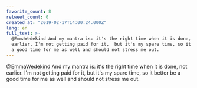 ```yaml
---
favorite_count: 8
retweet_count: 0
created_at: "2019-02-17T14:00:24.000Z"
lang: en
full_text: >-
  @EmmaWedekind And my mantra is: it's the right time when it is done, not
  earlier. I'm not getting paid for it,  but it's my spare time, so it better be
  a good time for me as well and should not stress me out.
---
```


[@EmmaWedekind](https://twitter.com/EmmaWedekind) And my mantra is: it's the
right time when it is done, not earlier. I'm not getting paid for it, but it's
my spare time, so it better be a good time for me as well and should not stress
me out.
